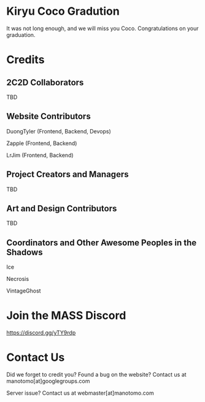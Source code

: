 # Kiryu Coco Gradution
It was not long enough, and we will miss you Coco. Congratulations on your graduation.

# Credits

## 2C2D Collaborators

TBD

## Website Contributors

DuongTyler (Frontend, Backend, Devops)

Zapple (Frontend, Backend)

LrJim (Frontend, Backend)


## Project Creators and Managers

TBD

## Art and Design Contributors

TBD

## Coordinators and Other Awesome Peoples in the Shadows

Ice

Necrosis

VintageGhost

# Join the MASS Discord

https://discord.gg/yTY9rdp

# Contact Us

Did we forget to credit you? Found a bug on the website? Contact us at manotomo[at]googlegroups.com

Server issue? Contact us at webmaster[at]manotomo.com
